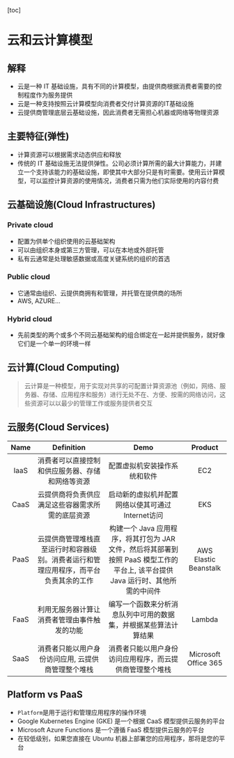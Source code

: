 [toc]
# 云和云计算模型

## 解释
- 云是一种 IT 基础设施，具有不同的计算模型，由提供商根据消费者需要的控制程度作为服务提供
- 云是一种支持按照云计算模型向消费者交付计算资源的IT基础设施
- 云提供商管理底层云基础设施，因此消费者无需担心机器或网络等物理资源

## 主要特征(弹性)
- 计算资源可以根据需求动态供应和释放
- 传统的 IT 基础设施无法提供弹性。公司必须计算所需的最大计算能力，并建立一个支持该能力的基础设施，即使其中大部分只是有时需要。使用云计算模型，可以监控计算资源的使用情况，消费者只需为他们实际使用的内容付费

## 云基础设施(Cloud Infrastructures)
### Private cloud
- 配置为供单个组织使用的云基础架构
- 可以由组织本身或第三方管理，可以在本地或外部托管
- 私有云通常是处理敏感数据或高度关键系统的组织的首选
### Public cloud
- 它通常由组织、云提供商拥有和管理，并托管在提供商的场所
- AWS, AZURE...
### Hybrid cloud
- 先前类型的两个或多个不同云基础架构的组合绑定在一起并提供服务，就好像它们是一个单一的环境一样

## 云计算(Cloud Computing)
> 云计算是一种模型，用于实现对共享的可配置计算资源池（例如，网络、服务器、存储、应用程序和服务）进行无处不在、方便、按需的网络访问，这些资源可以以最少的管理工作或服务提供者交互

## 云服务(Cloud Services)
|Name|Definition|Demo|Product|
|:-:|:-:|:-:|:-:|
|IaaS|消费者可以直接控制和供应服务器、存储和网络等资源|配置虚拟机安装操作系统和软件|EC2|
|CaaS|云提供商将负责供应满足这些容器需求所需的底层资源|启动新的虚拟机并配置网络以使其可通过Internet访问|EKS|
|PaaS|云提供商管理堆栈直至运行时和容器级别。消费者运行和管理应用程序，而平台负责其余的工作|构建一个 Java 应用程序，将其打包为 JAR 文件，然后将其部署到按照 PaaS 模型工作的平台上, 该平台提供 Java 运行时、其他所需的中间件|AWS Elastic Beanstalk|
|FaaS|利用无服务器计算让消费者管理由事件触发的功能|编写一个函数来分析消息队列中可用的数据集，并根据某些算法计算结果|Lambda|
|SaaS|消费者只能以用户身份访问应用, 云提供商管理整个堆栈|消费者只能以用户身份访问应用程序，而云提供商管理整个堆栈|Microsoft Office 365|

## Platform vs PaaS
- `Platform`是用于运行和管理应用程序的操作环境
- Google Kubernetes Engine (GKE) 是一个根据 CaaS 模型提供云服务的平台
- Microsoft Azure Functions 是一个遵循 FaaS 模型提供云服务的平台
- 在较低级别，如果您直接在 Ubuntu 机器上部署您的应用程序，那将是您的平台